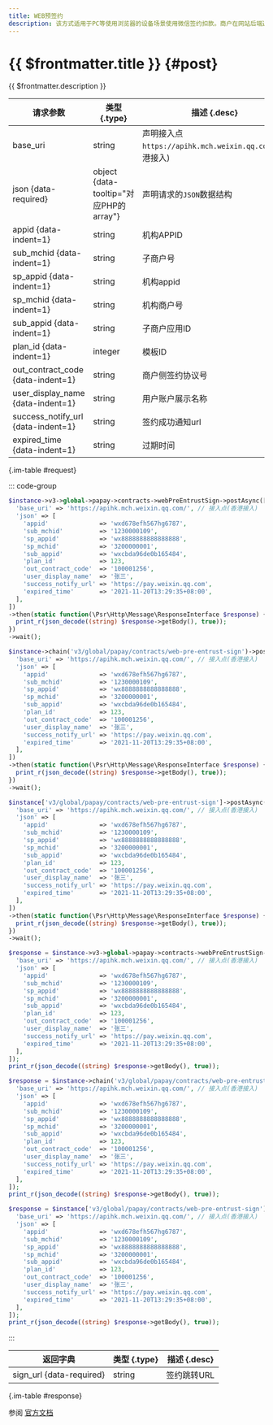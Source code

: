```yaml
---
title: WEB预签约
description: 该方式适用于PC等使用浏览器的设备场景使用微信签约扣款。商户在网站后端通过微信支付WEB签约接口获取到签约链接，在网站前端将签约链接生成二维码，引导用户扫码识别该链接，用户访问该链接进入代扣签约页面；用户签约完成后留在微信。WEB 端等待签约回调通知，或者定时轮询查询用户签约状态，更新页面内容。
---
```


# {{ $frontmatter.title }} {#post}

{{ $frontmatter.description }}

| 请求参数 | 类型 {.type} | 描述 {.desc}
| --- | --- | ---
| base_uri | string | 声明接入点`https://apihk.mch.weixin.qq.com/`(香港接入)
| json {data-required} | object {data-tooltip="对应PHP的array"} | 声明请求的`JSON`数据结构
| appid {data-indent=1} | string | 机构APPID
| sub_mchid {data-indent=1} | string | 子商户号
| sp_appid {data-indent=1} | string | 机构appid
| sp_mchid {data-indent=1} | string | 机构商户号
| sub_appid {data-indent=1} | string | 子商户应用ID
| plan_id {data-indent=1} | integer | 模板ID
| out_contract_code {data-indent=1} | string | 商户侧签约协议号
| user_display_name {data-indent=1} | string | 用户账户展示名称
| success_notify_url {data-indent=1} | string | 签约成功通知url
| expired_time {data-indent=1} | string | 过期时间

{.im-table #request}

::: code-group

```php [异步纯链式]
$instance->v3->global->papay->contracts->webPreEntrustSign->postAsync([
  'base_uri' => 'https://apihk.mch.weixin.qq.com/', // 接入点(香港接入)
  'json' => [
    'appid'              => 'wxd678efh567hg6787',
    'sub_mchid'          => '1230000109',
    'sp_appid'           => 'wx8888888888888888',
    'sp_mchid'           => '3200000001',
    'sub_appid'          => 'wxcbda96de0b165484',
    'plan_id'            => 123,
    'out_contract_code'  => '100001256',
    'user_display_name'  => '张三',
    'success_notify_url' => 'https://pay.weixin.qq.com',
    'expired_time'       => '2021-11-20T13:29:35+08:00',
  ],
])
->then(static function(\Psr\Http\Message\ResponseInterface $response) {
  print_r(json_decode((string) $response->getBody(), true));
})
->wait();
```

```php [异步声明式]
$instance->chain('v3/global/papay/contracts/web-pre-entrust-sign')->postAsync([
  'base_uri' => 'https://apihk.mch.weixin.qq.com/', // 接入点(香港接入)
  'json' => [
    'appid'              => 'wxd678efh567hg6787',
    'sub_mchid'          => '1230000109',
    'sp_appid'           => 'wx8888888888888888',
    'sp_mchid'           => '3200000001',
    'sub_appid'          => 'wxcbda96de0b165484',
    'plan_id'            => 123,
    'out_contract_code'  => '100001256',
    'user_display_name'  => '张三',
    'success_notify_url' => 'https://pay.weixin.qq.com',
    'expired_time'       => '2021-11-20T13:29:35+08:00',
  ],
])
->then(static function(\Psr\Http\Message\ResponseInterface $response) {
  print_r(json_decode((string) $response->getBody(), true));
})
->wait();
```

```php [异步属性式]
$instance['v3/global/papay/contracts/web-pre-entrust-sign']->postAsync([
  'base_uri' => 'https://apihk.mch.weixin.qq.com/', // 接入点(香港接入)
  'json' => [
    'appid'              => 'wxd678efh567hg6787',
    'sub_mchid'          => '1230000109',
    'sp_appid'           => 'wx8888888888888888',
    'sp_mchid'           => '3200000001',
    'sub_appid'          => 'wxcbda96de0b165484',
    'plan_id'            => 123,
    'out_contract_code'  => '100001256',
    'user_display_name'  => '张三',
    'success_notify_url' => 'https://pay.weixin.qq.com',
    'expired_time'       => '2021-11-20T13:29:35+08:00',
  ],
])
->then(static function(\Psr\Http\Message\ResponseInterface $response) {
  print_r(json_decode((string) $response->getBody(), true));
})
->wait();
```

```php [同步纯链式]
$response = $instance->v3->global->papay->contracts->webPreEntrustSign->post([
  'base_uri' => 'https://apihk.mch.weixin.qq.com/', // 接入点(香港接入)
  'json' => [
    'appid'              => 'wxd678efh567hg6787',
    'sub_mchid'          => '1230000109',
    'sp_appid'           => 'wx8888888888888888',
    'sp_mchid'           => '3200000001',
    'sub_appid'          => 'wxcbda96de0b165484',
    'plan_id'            => 123,
    'out_contract_code'  => '100001256',
    'user_display_name'  => '张三',
    'success_notify_url' => 'https://pay.weixin.qq.com',
    'expired_time'       => '2021-11-20T13:29:35+08:00',
  ],
]);
print_r(json_decode((string) $response->getBody(), true));
```

```php [同步声明式]
$response = $instance->chain('v3/global/papay/contracts/web-pre-entrust-sign')->post([
  'base_uri' => 'https://apihk.mch.weixin.qq.com/', // 接入点(香港接入)
  'json' => [
    'appid'              => 'wxd678efh567hg6787',
    'sub_mchid'          => '1230000109',
    'sp_appid'           => 'wx8888888888888888',
    'sp_mchid'           => '3200000001',
    'sub_appid'          => 'wxcbda96de0b165484',
    'plan_id'            => 123,
    'out_contract_code'  => '100001256',
    'user_display_name'  => '张三',
    'success_notify_url' => 'https://pay.weixin.qq.com',
    'expired_time'       => '2021-11-20T13:29:35+08:00',
  ],
]);
print_r(json_decode((string) $response->getBody(), true));
```

```php [同步属性式]
$response = $instance['v3/global/papay/contracts/web-pre-entrust-sign']->post([
  'base_uri' => 'https://apihk.mch.weixin.qq.com/', // 接入点(香港接入)
  'json' => [
    'appid'              => 'wxd678efh567hg6787',
    'sub_mchid'          => '1230000109',
    'sp_appid'           => 'wx8888888888888888',
    'sp_mchid'           => '3200000001',
    'sub_appid'          => 'wxcbda96de0b165484',
    'plan_id'            => 123,
    'out_contract_code'  => '100001256',
    'user_display_name'  => '张三',
    'success_notify_url' => 'https://pay.weixin.qq.com',
    'expired_time'       => '2021-11-20T13:29:35+08:00',
  ],
]);
print_r(json_decode((string) $response->getBody(), true));
```

:::

| 返回字典 | 类型 {.type} | 描述 {.desc}
| --- | --- | ---
| sign_url {data-required} | string | 签约跳转URL

{.im-table #response}

参阅 [官方文档](https://pay.weixin.qq.com/wiki/doc/api_external/ch/apis/chapter5_1_16.shtml)
